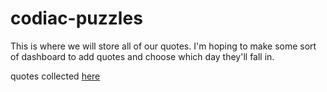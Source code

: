 # codiac-puzzles
This is where we will store all of our quotes. I'm hoping to make some sort of dashboard to add quotes and choose which day they'll fall in.

quotes collected [here](https://docs.google.com/forms/d/1wBT2wKb1gx_ZzfkJPblgAGsZ38VV_UfxbWXEFmVcPL0/edit')